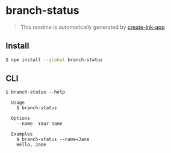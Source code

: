# branch-status

> This readme is automatically generated by [create-ink-app](https://github.com/vadimdemedes/create-ink-app)


## Install

```bash
$ npm install --global branch-status
```


## CLI

```
$ branch-status --help

  Usage
    $ branch-status

  Options
    --name  Your name

  Examples
    $ branch-status --name=Jane
    Hello, Jane
```
